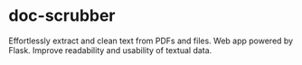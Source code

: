 # doc-scrubber
Effortlessly extract and clean text from PDFs and files. Web app powered by Flask. Improve readability and usability of textual data.
